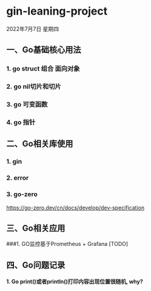 # gin-leaning-project
2022年7月7日 星期四

## 一、Go基础核心用法
### 1. go struct 组合 面向对象
### 2. go nil切片和切片
### 3. go 可变函数
### 4. go 指针

## 二、Go相关库使用
### 1. gin
### 2. error
### 3. go-zero
https://go-zero.dev/cn/docs/develop/dev-specification

## 三、Go相关应用
###1. GO监控基于Prometheus + Grafana  [TODO]


## 四、Go问题记录
#### 1. Go print()或者println()打印内容出现位置很随机, why?
